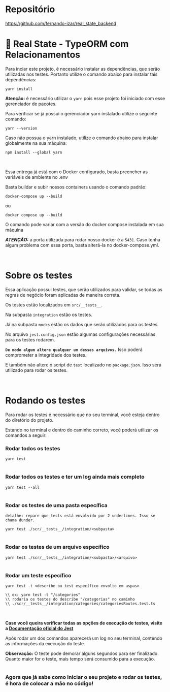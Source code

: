 # Repositório

https://github.com/fernando-izar/real_state_backend

# 🏁 Real State - TypeORM com Relacionamentos

Para inciar este projeto, é necessário instalar as dependências, que serão utilizadas nos testes. Portanto utilize o comando abaixo para instalar tais dependências:

```
yarn install
```

**Atenção:** é necessário utilizar o `yarn` pois esse projeto foi iniciado com esse gerenciador de pacotes.

Para verificar se já possui o gerenciador yarn instalado utilize o seguinte comando:

```
yarn --version
```

Caso não possua o yarn instalado, utilize o comando abaixo para instalar globalmente na sua máquina:

```
npm install --global yarn
```

<br>

Essa entrega já está com o Docker configurado, basta preencher as variáveis de ambiente no .env

Basta buildar e subir nossos containers usando o comando padrão:

```
docker-compose up --build
```

ou

```
docker compose up --build
```

O comando pode variar com a versão do docker compose instalada em sua máquina

**_ATENÇÃO:_** a porta utilizada para rodar nosso docker é a `5431`.
Caso tenha algum problema com essa porta, basta alterá-la no docker-compose.yml.

<br>

# **Sobre os testes**

Essa aplicação possui testes, que serão utilizados para validar, se todas as regras de negócio foram aplicadas de maneira correta.

Os testes estão localizados em `src/__tests__`.

Na subpasta `integration` estão os testes.

Já na subpasta `mocks` estão os dados que serão utilizados para os testes.

No arquivo `jest.config.json` estão algumas configurações necessárias para os testes rodarem.

**`De modo algum altere qualquer um desses arquivos.`** Isso poderá comprometer a integridade dos testes.

E também não altere o script de `test` localizado no `package.json`. Isso será utilizado para rodar os testes.

<br>

# **Rodando os testes**

Para rodar os testes é necessário que no seu terminal, você esteja dentro do diretório do projeto.

Estando no terminal e dentro do caminho correto, você poderá utilizar os comandos a seguir:

### Rodar todos os testes

```
yarn test
```

#

### Rodar todos os testes e ter um log ainda mais completo

```
yarn test --all
```

#

### Rodar os testes de uma pasta específica

`detalhe: repare que tests está envolvido por 2 underlines. Isso se chama dunder.`

```
yarn test ./scr/__tests__/integration/<subpasta>
```

#

### Rodar os testes de um arquivo específico

```
yarn test ./scr/__tests__/integration/<subpasta>/<arquivo>
```

#

### Rodar um teste específico

```
yarn test -t <describe ou test específico envolto em aspas>
```

```
\\ ex: yarn test -t "/categories"
\\ rodaria os testes do describe "/categorias" no caminho
\\ ./scr/__tests__/integration/categories/categoriesRoutes.test.ts
```

<br>

**Caso você queira verificar todas as opções de execução de testes, visite a [Documentação oficial do Jest](https://jestjs.io/docs/cli)**

Após rodar um dos comandos aparecerá um log no seu terminal, contendo as informações da execução do teste.

**Observação:** O teste pode demorar alguns segundos para ser finalizado. Quanto maior for o teste, mais tempo será consumido para a execução.

#

### Agora que já sabe como iniciar o seu projeto e rodar os testes, é hora de colocar a mão no código!
